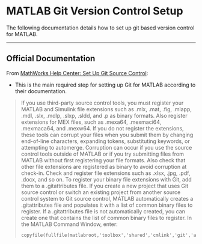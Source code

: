 # MATLAB Git Version Control Setup

The following documentation details how to set up git based version control for
MATLAB.

---

## Official Documentation

From [MathWorks Help Center: Set Up Git Source Control](https://www.mathworks.com/help/simulink/ug/set-up-git-source-control.html):

- This is the main required step for setting up Git for MATLAB according to
  their documentation.

> If you use third-party source control tools, you must register your MATLAB and
> Simulink file extensions such as .mlx, .mat, .fig, .mlapp, .mdl, .slx, .mdlp,
> .slxp, .sldd, and .p as binary formats. Also register extensions for MEX
> files, such as .mexa64, .mexmaci64, .mexmaca64, and .mexw64. If you do not
> register the extensions, these tools can corrupt your files when you submit
> them by changing end-of-line characters, expanding tokens, substituting
> keywords, or attempting to automerge. Corruption can occur if you use the
> source control tools outside of MATLAB or if you try submitting files from
> MATLAB without first registering your file formats. Also check that other file
> extensions are registered as binary to avoid corruption at check-in. Check and
> register file extensions such as .xlsx, .jpg, .pdf, .docx, and so on. To
> register your binary file extensions with Git, add them to a .gitattributes
> file. If you create a new project that uses Git source control or switch an
> existing project from another source control system to Git source control,
> MATLAB automatically creates a .gitattributes file and populates it with a
> list of common binary files to register. If a .gitattributes file is not
> automatically created, you can create one that contains the list of common
> binary files to register. In the MATLAB Command Window, enter:
> ```
> copyfile(fullfile(matlabroot,'toolbox','shared','cmlink','git','auxiliary_files','mwgitattributes'),fullfile(pwd,'.gitattributes'))
> ```
